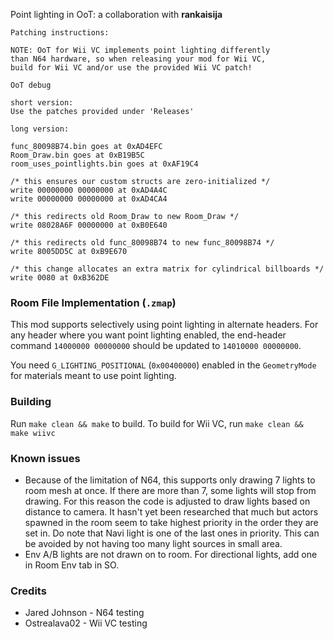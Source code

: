 Point lighting in OoT: a collaboration with **rankaisija**
```
Patching instructions:

NOTE: OoT for Wii VC implements point lighting differently
than N64 hardware, so when releasing your mod for Wii VC,
build for Wii VC and/or use the provided Wii VC patch!

OoT debug

short version:
Use the patches provided under 'Releases'

long version:

func_80098B74.bin goes at 0xAD4EFC
Room_Draw.bin goes at 0xB19B5C
room_uses_pointlights.bin goes at 0xAF19C4

/* this ensures our custom structs are zero-initialized */
write 00000000 00000000 at 0xAD4A4C
write 00000000 00000000 at 0xAD4CA4

/* this redirects old Room_Draw to new Room_Draw */
write 08028A6F 00000000 at 0xB0E640

/* this redirects old func_80098B74 to new func_80098B74 */
write 8005DD5C at 0xB9E670

/* this change allocates an extra matrix for cylindrical billboards */
write 0080 at 0xB362DE
```

### Room File Implementation (`.zmap`)
This mod supports selectively using point lighting in alternate headers. For any header where you want point lighting enabled, the end-header command `14000000 00000000` should be updated to `14010000 00000000`.

You need `G_LIGHTING_POSITIONAL` (`0x00400000`) enabled in the `GeometryMode` for materials meant to use point lighting.

### Building
Run `make clean && make` to build. To build for Wii VC, run `make clean && make wiivc`

### Known issues
* Because of the limitation of N64, this supports only drawing 7 lights to room mesh at once. If there are more than 7, some lights will stop from drawing. For this reason the code is adjusted to draw lights based on distance to camera. It hasn't yet been researched that much but actors spawned in the room seem to take highest priority in the order they are set in. Do note that Navi light is one of the last ones in priority. This can be avoided by not having too many light sources in small area.
* Env A/B lights are not drawn on to room. For directional lights, add one in Room Env tab in SO.
### Credits
* Jared Johnson - N64 testing
* Ostrealava02 - Wii VC testing
